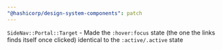 ```yaml
---
"@hashicorp/design-system-components": patch
---
```


`SideNav::Portal::Target` - Made the `:hover:focus` state (the one the links finds itself once clicked) identical to the `:active/.active` state
